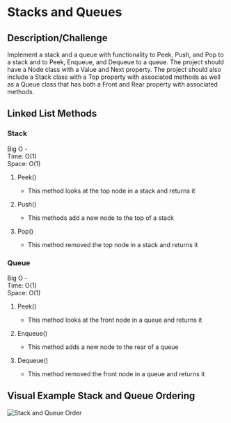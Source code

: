 # Stacks and Queues

## Description/Challenge
Implement a stack and a queue with functionality to Peek, Push, and Pop to a stack and to Peek, Enqueue, and Dequeue to a queue. The project should have a Node class with a Value and Next property. The project should also include a Stack class with a Top property with associated methods as well as a Queue class that has both a Front and Rear property with associated methods.

## Linked List Methods
### Stack
Big O -<br>
Time: O(1)<br>
Space: O(1)<br>

1. Peek()
    * This method looks at the top node in a stack and returns it

2. Push()
    * This methods add a new node to the top of a stack

3. Pop()
    * This method removed the top node in a stack and returns it

### Queue
Big O -<br>
Time: O(1)<br>
Space: O(1)<br>

1. Peek()
    * This method looks at the front node in a queue and returns it

2. Enqueue()
    * This method adds a new node to the rear of a queue

3. Dequeue()
    * This method removed the front node in a queue and returns it

## Visual Example Stack and Queue Ordering
![Stack and Queue Order](assets/stackQueueVisual.PNG)